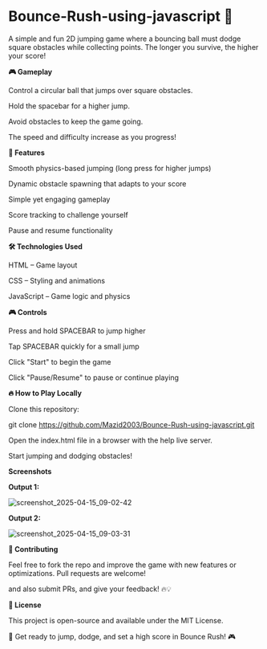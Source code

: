 # Bounce-Rush-using-javascript 🥎

A simple and fun 2D jumping game where a bouncing ball must dodge square obstacles while collecting points. The longer you survive, the higher your score!

**🎮 Gameplay**

Control a circular ball that jumps over square obstacles.

Hold the spacebar for a higher jump.

Avoid obstacles to keep the game going.

The speed and difficulty increase as you progress!

**🚀 Features**

Smooth physics-based jumping (long press for higher jumps)

Dynamic obstacle spawning that adapts to your score

Simple yet engaging gameplay

Score tracking to challenge yourself

Pause and resume functionality

**🛠️ Technologies Used**

HTML – Game layout

CSS – Styling and animations

JavaScript – Game logic and physics

**🎮 Controls**

Press and hold SPACEBAR to jump higher

Tap SPACEBAR quickly for a small jump

Click "Start" to begin the game

Click "Pause/Resume" to pause or continue playing

**🔥 How to Play Locally**

Clone this repository:

git clone https://github.com/Mazid2003/Bounce-Rush-using-javascript.git

Open the index.html file in a browser with the help live server.

Start jumping and dodging obstacles!

**Screenshots**

**Output 1:**

![screenshot_2025-04-15_09-02-42](https://github.com/user-attachments/assets/ba5357e4-549b-4ff9-8b49-42f6ddf90382)

**Output 2:**

![screenshot_2025-04-15_09-03-31](https://github.com/user-attachments/assets/03e22872-a3a4-4a5d-ac9b-01f6b7882d4a)

**🤝 Contributing**

Feel free to fork the repo and improve the game with new features or optimizations. Pull requests are welcome!

and also submit PRs, and give your feedback! 🔥💡

**📜 License**

This project is open-source and available under the MIT License.

🚀 Get ready to jump, dodge, and set a high score in Bounce Rush! 🎮
